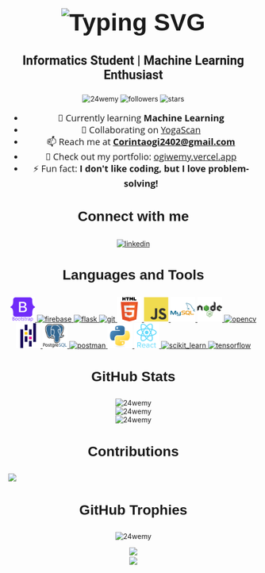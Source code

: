 <h1 align="center" style="font-size: 3.5em; font-family: 'Montserrat', sans-serif;">
  <img src="https://readme-typing-svg.herokuapp.com?font=Montserrat&size=40&duration=3000&pause=1000&color=2196F3&center=true&vCenter=true&width=500&lines=Hi+👋,+I'm+Ogi+WEmy;Welcome+to+my+profile!" alt="Typing SVG" />
</h1>

<h3 align="center" style="font-size: 1.8em; font-family: 'Roboto', sans-serif;">Informatics Student | Machine Learning Enthusiast</h3>

<p align="center">
  <img src="https://komarev.com/ghpvc/?username=24wemy&label=Profile%20views&color=0e75b6&style=for-the-badge" alt="24wemy" />
  <img src="https://img.shields.io/github/followers/24wemy?style=for-the-badge" alt="followers" />
  <img src="https://img.shields.io/github/stars/24wemy?style=for-the-badge" alt="stars" />
</p>

<div align="center" style="font-size: 1.3em; font-family: 'Open Sans', sans-serif;">

- 🌱 Currently learning **Machine Learning**
- 👯 Collaborating on [YogaScan](https://github.com/Yogascan)
- 📫 Reach me at **Corintaogi2402@gmail.com**
- 📄 Check out my portfolio: [ogiwemy.vercel.app](https://ogiwemy.vercel.app/)
- ⚡ Fun fact: **I don't like coding, but I love problem-solving!**

</div>

<h3 align="center" style="font-size: 2em; font-family: 'Poppins', sans-serif;">Connect with me</h3>
<p align="center">
  <a href="https://www.linkedin.com/in/ogi-wemy-corinta-045767261/" target="blank"><img align="center" src="https://raw.githubusercontent.com/rahuldkjain/github-profile-readme-generator/master/src/images/icons/Social/linked-in-alt.svg" alt="linkedin" height="40" width="50" /></a>
</p>
<h3 align="center" style="font-size: 2em; font-family: 'Poppins', sans-serif;">Languages and Tools</h3>
<p align="center">
  <a href="https://getbootstrap.com" target="_blank" rel="noreferrer">
    <img src="https://raw.githubusercontent.com/devicons/devicon/master/icons/bootstrap/bootstrap-plain-wordmark.svg" alt="bootstrap" width="50" height="50"/>
  </a>
  <a href="https://firebase.google.com/" target="_blank" rel="noreferrer">
    <img src="https://www.vectorlogo.zone/logos/firebase/firebase-icon.svg" alt="firebase" width="50" height="50"/>
  </a>
  <a href="https://flask.palletsprojects.com/" target="_blank" rel="noreferrer">
    <img src="https://www.vectorlogo.zone/logos/pocoo_flask/pocoo_flask-icon.svg" alt="flask" width="50" height="50"/>
  </a>
  <a href="https://git-scm.com/" target="_blank" rel="noreferrer">
    <img src="https://www.vectorlogo.zone/logos/git-scm/git-scm-icon.svg" alt="git" width="50" height="50"/>
  </a>
  <a href="https://www.w3.org/html/" target="_blank" rel="noreferrer">
    <img src="https://raw.githubusercontent.com/devicons/devicon/master/icons/html5/html5-original-wordmark.svg" alt="html5" width="50" height="50"/>
  </a>
  <a href="https://developer.mozilla.org/en-US/docs/Web/JavaScript" target="_blank" rel="noreferrer">
    <img src="https://raw.githubusercontent.com/devicons/devicon/master/icons/javascript/javascript-original.svg" alt="javascript" width="50" height="50"/>
  </a>
  <a href="https://www.mysql.com/" target="_blank" rel="noreferrer">
    <img src="https://raw.githubusercontent.com/devicons/devicon/master/icons/mysql/mysql-original-wordmark.svg" alt="mysql" width="50" height="50"/>
  </a>
  <a href="https://nodejs.org" target="_blank" rel="noreferrer">
    <img src="https://raw.githubusercontent.com/devicons/devicon/master/icons/nodejs/nodejs-original-wordmark.svg" alt="nodejs" width="50" height="50"/>
  </a>
  <a href="https://opencv.org/" target="_blank" rel="noreferrer">
    <img src="https://www.vectorlogo.zone/logos/opencv/opencv-icon.svg" alt="opencv" width="50" height="50"/>
  </a>
  <a href="https://pandas.pydata.org/" target="_blank" rel="noreferrer">
    <img src="https://raw.githubusercontent.com/devicons/devicon/2ae2a900d2f041da66e950e4d48052658d850630/icons/pandas/pandas-original.svg" alt="pandas" width="50" height="50"/>
  </a>
  <a href="https://www.postgresql.org" target="_blank" rel="noreferrer">
    <img src="https://raw.githubusercontent.com/devicons/devicon/master/icons/postgresql/postgresql-original-wordmark.svg" alt="postgresql" width="50" height="50"/>
  </a>
  <a href="https://postman.com" target="_blank" rel="noreferrer">
    <img src="https://www.vectorlogo.zone/logos/getpostman/getpostman-icon.svg" alt="postman" width="50" height="50"/>
  </a>
  <a href="https://www.python.org" target="_blank" rel="noreferrer">
    <img src="https://raw.githubusercontent.com/devicons/devicon/master/icons/python/python-original.svg" alt="python" width="50" height="50"/>
  </a>
  <a href="https://reactjs.org/" target="_blank" rel="noreferrer">
    <img src="https://raw.githubusercontent.com/devicons/devicon/master/icons/react/react-original-wordmark.svg" alt="react" width="50" height="50"/>
  </a>
  <a href="https://scikit-learn.org/" target="_blank" rel="noreferrer">
    <img src="https://upload.wikimedia.org/wikipedia/commons/0/05/Scikit_learn_logo_small.svg" alt="scikit_learn" width="50" height="50"/>
  </a>
  <a href="https://www.tensorflow.org" target="_blank" rel="noreferrer">
    <img src="https://www.vectorlogo.zone/logos/tensorflow/tensorflow-icon.svg" alt="tensorflow" width="50" height="50"/>
  </a>
</p>

<h3 align="center" style="font-size: 2em; font-family: 'Poppins', sans-serif;">GitHub Stats</h3>

<div align="center">
  <img src="https://github-readme-stats.vercel.app/api/top-langs?username=24wemy&show_icons=true&locale=en&layout=compact&theme=radical&hide_border=true&bg_color=0D1117" alt="24wemy" />
</div>

<div align="center">
  <img src="https://github-readme-stats.vercel.app/api?username=24wemy&show_icons=true&locale=en&theme=radical&hide_border=true&bg_color=0D1117" alt="24wemy" />
</div>

<div align="center">
  <img src="https://github-readme-streak-stats.herokuapp.com/?user=24wemy&theme=radical&hide_border=true&background=0D1117" alt="24wemy" />
</div>

<h3 align="center" style="font-size: 2em; font-family: 'Poppins', sans-serif;">Contributions</h3>
<img src="https://github-readme-activity-graph.vercel.app/graph?username=24wemy&bg_color=0D1117&color=5BCDEC&line=5BCDEC&point=FFFFFF&hide_border=true" />

<h3 align="center" style="font-size: 2em; font-family: 'Poppins', sans-serif;">GitHub Trophies</h3>
<p align="center">
  <img src="https://github-profile-trophy.vercel.app/?username=24wemy&theme=radical&no-frame=true&no-bg=false&margin-w=4" alt="24wemy" />
</p>

<div align="center">
  <img src="https://quotes-github-readme.vercel.app/api?type=horizontal&theme=radical" />
</div>

<div align="center">
  <img src="https://github.com/24wemy/24wemy/blob/output/github-contribution-grid-snake.svg" />
</div>
